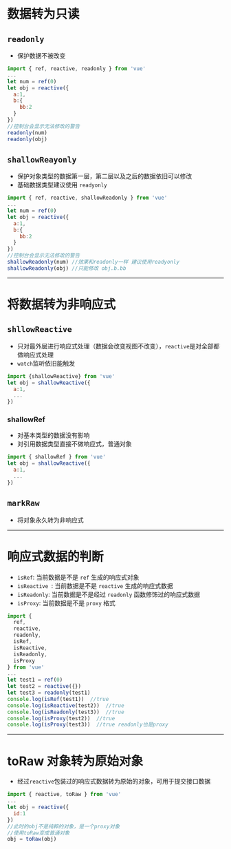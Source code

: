 # 数据转为只读

## `readonly`
* 保护数据不被改变

```js
import { ref, reactive, readonly } from 'vue'
...
let num = ref(0)
let obj = reactive({
  a:1,
  b:{
    bb:2
  }
})
//控制台会显示无法修改的警告
readonly(num)
readonly(obj)
```

## `shallowReayonly`
* 保护对象类型的数据第一层，第二层以及之后的数据依旧可以修改
* 基础数据类型建议使用 `readyonly`

```js
import { ref, reactive, shallowReadonly } from 'vue'
...
let num = ref(0)
let obj = reactive({
  a:1,
  b:{
    bb:2
  }
})
//控制台会显示无法修改的警告
shallowReadonly(num) //效果和readonly一样 建议使用readyonly
shallowReadonly(obj) //只能修改 obj.b.bb
```
---

# 将数据转为非响应式

## `shllowReactive`
* 只对最外层进行响应式处理（数据会改变视图不改变），`reactive`是对全部都做响应式处理
* `watch`监听依旧能触发
```js
import {shallowReactive} from 'vue'
let obj = shallowReactive({
  a:1,
  ...
})
```
### shallowRef
* 对基本类型的数据没有影响
* 对引用数据类型直接不做响应式，普通对象
```js
import { shallowRef } from 'vue'
let obj = shallowReactive({
  a:1,
  ...
})
```

## `markRaw`
* 将对象永久转为非响应式
---

# 响应式数据的判断
* `isRef`: 当前数据是不是 `ref` 生成的响应式对象
* `isReactive `: 当前数据是不是 `reactive` 生成的响应式数据
* `isReadonly`: 当前数据是不是经过 `readonly` 函数修饰过的响应式数据
* `isProxy`: 当前数据是不是 `proxy` 格式
```js
import { 
  ref, 
  reactive, 
  readonly, 
  isRef, 
  isReactive, 
  isReadonly, 
  isProxy 
} from 'vue'
...
let test1 = ref(0)
let test2 = reactive({})
let test3 = readonly(test1)  
console.log(isRef(test1))  //true
console.log(isReactive(test2))  //true
console.log(isReadonly(test3))  //true
console.log(isProxy(test2))  //true
console.log(isProxy(test3))  //true readonly也是proxy
```
---
# toRaw 对象转为原始对象
* 经过`reactive`包装过的响应式数据转为原始的对象，可用于提交接口数据
```js
import { reactive, toRaw } from 'vue'
...
let obj = reactive({
  id:1
}) 
//此时的obj不是纯粹的对象，是一个proxy对象
//使用toRaw变成普通对象
obj = toRaw(obj)
```
